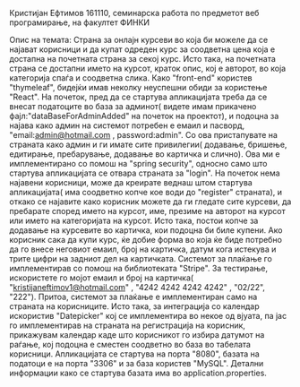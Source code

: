 Кристијан Ефтимов 161110, семинарска работа по предметот веб програмирање, на факултет ФИНКИ

Опис на темата:
Страна за онлајн курсеви во која би можеле да се најават корисници и да купат одреден курс за соодветна цена која е достапна на почетната 
страна за секој курс. Исто така, на почетната страна се достапни името на курсот, краток опис, кој е авторот, во која категорија спаѓа и 
соодветна слика. Како "front-end" користев "thymeleaf", бидејќи имав неколку неуспешни обиди за користење "React".
На почеток, пред да се стартува апликацијата треба да се внесат податоците во база за админот( видете имам прикачено фајл:"dataBaseForAdminAdded" на почеток на проектот), и подоцна за најава како админ на системот потребен е емаил и пасворд, "email:admin@hotmail.com , password:admin". Со ова пристапувате на страната како админ и ги имате сите привилегии( додавање, бришење,  едитирање, пребарување, додавање во картичка и слично). Ова ми е имплементирано со помош на "spring security", односно само што стартува апликацијата се отвара страната за "login". На почеток нема најавени корисници, може да креирате веднаш штом стартува апликацијата( има соодветно копче кое води до "register" страната), и откако се најавите како корисник можете да ги гледате сите курсеви, да пребарате според името на курсот, име, презиме на авторот на курсот или името на категоријата на курсот. Исто така, постои копче за додавање на курсевите во картичка, кои подоцна би биле купени.
Ако корисник сака да купи курс, ќе добие форма во која ќе биде потребно да го внесе неговиот емаил, број на картичка, датум кога истекува и трите цифри на задниот дел на картичката. Системот за плаќање го имплементирав со помош на библиотеката "Stripe". За тестирање, искористете го мојот емаил и број на картичка( "kristijaneftimov1@hotmail.com" , "4242 4242 4242 4242" , "02/22", "222"). Притоа, системот за плаќање е имплементиран само на страната на корисниците.
Исто така, за интеграција со календар искористив "Datepicker" кој се имплементира во некое од вјуата, па јас го имплементирав на страната на регистрација на корисник, прикажувам календар каде што корисникот го избира датумот на раѓање, кој подоцна е сместен соодветно во база во табелата корисници.
Апликацијата се стартува на порта "8080", базата на податоци е на порта "3306" и за база користев "MySQL". Детални информации како се стартува базата има во application.properties.    

